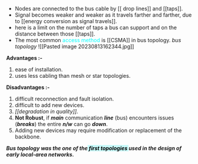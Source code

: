 - Nodes are connected to the bus cable by [[ drop lines]] and [[taps]].
- Signal becomes weaker and weaker as it travels farther and farther, due to [[energy conversion as signal travels]].
- here is a limit on the number of taps a bus can support and on the distance between those [[taps]].
- The most common <span style="color:#00ffff">access method</span> is [[CSMA]] in bus topology.
*bus topology* 
![[Pasted image 20230813162344.jpg]] 

**Advantages :-**
1. ease of installation.
2. uses less cabling than mesh or star topologies.

**Disadvantages :-**
1. difficult reconnection and fault isolation.
2. difficult to add new devices.
3. *[[degradation in quality]]*.
4. **Not Robust**, if ***main*** communication ***line*** (bus) encounters issues (***breaks***) the entire ***n/w*** can go ***down***. 
5. Adding new devices may require modification or replacement of the backbone.

***Bus topology was the one of the<mark style="background: #ABF7F7A6;"> first topologies </mark>used in the design of early local-area networks.***

